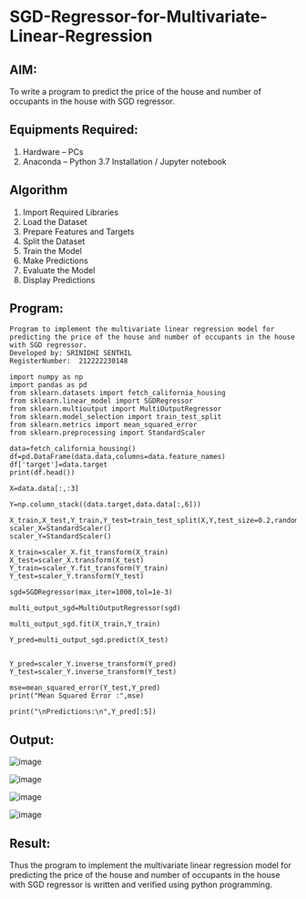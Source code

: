 # SGD-Regressor-for-Multivariate-Linear-Regression

## AIM:
To write a program to predict the price of the house and number of occupants in the house with SGD regressor.

## Equipments Required:
1. Hardware – PCs
2. Anaconda – Python 3.7 Installation / Jupyter notebook

## Algorithm

1. Import Required Libraries
2. Load the Dataset
3. Prepare Features and Targets
4. Split the Dataset
5. Train the Model
6. Make Predictions
7. Evaluate the Model
8. Display Predictions
## Program:
```
Program to implement the multivariate linear regression model for predicting the price of the house and number of occupants in the house with SGD regressor.
Developed by: SRINIDHI SENTHIL 
RegisterNumber:  212222230148
```
```
import numpy as np
import pandas as pd
from sklearn.datasets import fetch_california_housing
from sklearn.linear_model import SGDRegressor
from sklearn.multioutput import MultiOutputRegressor
from sklearn.model_selection import train_test_split
from sklearn.metrics import mean_squared_error
from sklearn.preprocessing import StandardScaler
```
```
data=fetch_california_housing()
df=pd.DataFrame(data.data,columns=data.feature_names)
df['target']=data.target
print(df.head())
```
```
X=data.data[:,:3]

Y=np.column_stack((data.target,data.data[:,6]))

X_train,X_test,Y_train,Y_test=train_test_split(X,Y,test_size=0.2,random_state=42)
scaler_X=StandardScaler()
scaler_Y=StandardScaler()

X_train=scaler_X.fit_transform(X_train)
X_test=scaler_X.transform(X_test)
Y_train=scaler_Y.fit_transform(Y_train)
Y_test=scaler_Y.transform(Y_test)

sgd=SGDRegressor(max_iter=1000,tol=1e-3)

multi_output_sgd=MultiOutputRegressor(sgd)

multi_output_sgd.fit(X_train,Y_train)
```
```
Y_pred=multi_output_sgd.predict(X_test)


Y_pred=scaler_Y.inverse_transform(Y_pred)
Y_test=scaler_Y.inverse_transform(Y_test)

mse=mean_squared_error(Y_test,Y_pred)
print("Mean Squared Error :",mse)
```
```
print("\nPredictions:\n",Y_pred[:5])
```
## Output:
![image](https://github.com/user-attachments/assets/076bf20c-083a-4d3e-80c4-dad784aa9439)

![image](https://github.com/user-attachments/assets/573582f1-c339-4929-9ba0-9e2e9bc4c7e6)

![image](https://github.com/user-attachments/assets/b360d8e0-7412-44a9-a366-e5fe74092be1)

![image](https://github.com/user-attachments/assets/7d44e74e-4617-4404-b43c-21b0543a527e)

## Result:
Thus the program to implement the multivariate linear regression model for predicting the price of the house and number of occupants in the house with SGD regressor is written and verified using python programming.

